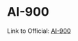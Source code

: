 # AI-900

Link to Official: [AI-900](https://learn.microsoft.com/en-us/credentials/certifications/azure-ai-fundamentals/)

